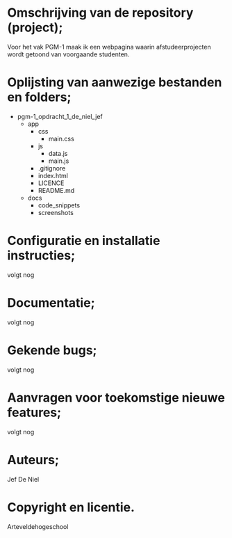 # Omschrijving van de repository (project);

Voor het vak PGM-1 maak ik een webpagina waarin afstudeerprojecten wordt getoond van voorgaande studenten.

# Oplijsting van aanwezige bestanden en folders;

- pgm-1_opdracht_1_de_niel_jef
  - app
    - css
      - main.css
    - js
      - data.js
      - main.js
    - .gitignore
    - index.html
    - LICENCE
    - README.md
  - docs
    - code_snippets
    - screenshots

# Configuratie en installatie instructies;

volgt nog

# Documentatie;

volgt nog

# Gekende bugs;

volgt nog

# Aanvragen voor toekomstige nieuwe features;

volgt nog

# Auteurs;

Jef De Niel

# Copyright en licentie.

Arteveldehogeschool
